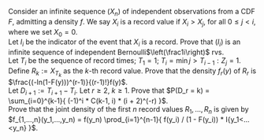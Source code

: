Consider an infinite sequence $(X_n)$ of independent observations from a CDF $F$, admitting a density $f$. We say $X_i$ is a record value if $X_i \gt X_j$, for all $0 \leq j \lt i$, where we set $X_0 = 0$.  
Let $I_i$ be the indicator of the event that $X_i$ is a record. Prove that $(I_i)$ is an infinite sequence of independent Bernoulli$\left(\frac1i\right)$ rvs.  
Let $T_i$ be the sequence of record times; $T_1 = 1$; $T_i = \min{j \gt T_{i-1} : Z_j = 1}$. Define $R_k := X_{T_k}$ as the $k$-th record value. Prove that the density $f_r(y)$ of $R_r$ is $\frac{(-ln(1-F(y)))^(r-1)}{(r-1)!}f(y)$.  
Let $D_{i+1}:=T_{i+1}-T_i$. Let $r \geq 2$, $k \geq 1$. Prove that $P(D_r = k) = \sum_{i=0}^{k-1}{ (-1)^i * C(k-1, i) * (i + 2)^(-r) }$.  
Prove that the joint density of the first $n$ record values $R_1,\dots,R_n$ is given by $f_{1,...,n}(y_1,...,y_n) = f(y_n) \prod_{i=1}^{n-1}{ f(y_i) / (1 - F(y_i)) * I{y_1<...<y_n} }$.
